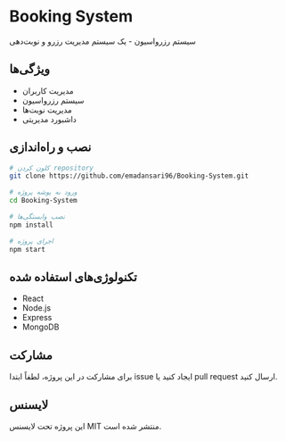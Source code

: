 # Booking System

سیستم رزرواسیون - یک سیستم مدیریت رزرو و نوبت‌دهی

## ویژگی‌ها

- مدیریت کاربران
- سیستم رزرواسیون
- مدیریت نوبت‌ها
- داشبورد مدیریتی

## نصب و راه‌اندازی

```bash
# کلون کردن repository
git clone https://github.com/emadansari96/Booking-System.git

# ورود به پوشه پروژه
cd Booking-System

# نصب وابستگی‌ها
npm install

# اجرای پروژه
npm start
```

## تکنولوژی‌های استفاده شده

- React
- Node.js
- Express
- MongoDB

## مشارکت

برای مشارکت در این پروژه، لطفاً ابتدا issue ایجاد کنید یا pull request ارسال کنید.

## لایسنس

این پروژه تحت لایسنس MIT منتشر شده است.
